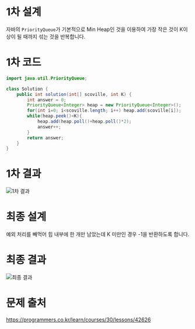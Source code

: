 # 1차 설계
자바의 `PriorityQueue`가 기본적으로 Min Heap인 것을 이용하여 가장 작은 것이 K이상이 될 때까지 섞는 것을 반복합니다.

# 1차 코드
    
```java
import java.util.PriorityQueue;

class Solution {
    public int solution(int[] scoville, int K) {
        int answer = 0;
        PriorityQueue<Integer> heap = new PriorityQueue<Integer>();
        for(int i=0; i<scoville.length; i++) heap.add(scoville[i]);
        while(heap.peek()<K){
            heap.add(heap.poll()+heap.poll()*2);
            answer++;
        }
        return answer;
    }
}
```

# 1차 결과
![1차 결과](https://user-images.githubusercontent.com/59535609/131809339-c3f9ab24-96e5-4f5c-bdb6-c119d772363d.jpg)

# 최종 설계
예외 처리를 빼먹어 힙 내부에 한 개만 남았는데 K 미만인 경우 -1을 반환하도록 합니다.

# 최종 결과
![최종 결과](https://user-images.githubusercontent.com/59535609/131809343-083aedba-2001-4483-b6ee-ad22e2ebd36e.jpg)

# 문제 출처
https://programmers.co.kr/learn/courses/30/lessons/42626